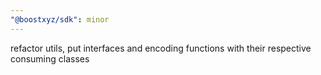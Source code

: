 ```yaml
---
"@boostxyz/sdk": minor
---
```


refactor utils, put interfaces and encoding functions with their respective consuming classes

